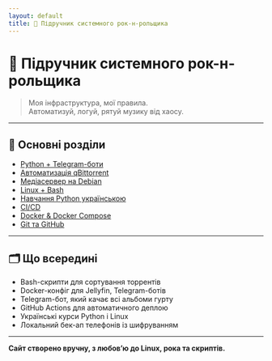 ```yaml
---
layout: default
title: 🧠 Підручник системного рок-н-рольщика
---
```


# 🧠 Підручник системного рок-н-рольщика

> Моя інфраструктура, мої правила.  
> Автоматизуй, логуй, рятуй музику від хаосу.

---

## 🔧 Основні розділи

- [Python + Telegram-боти](Python-Telegram-боти.md)
- [Автоматизація qBittorrent](Автоматизація-qBittorrent.md)
- [Медіасервер на Debian](Медіасервер-на-Debian.md)
- [Linux + Bash](Linux-Bash.md)
- [Навчання Python українською](Навчання-Python.md)
- [CI/CD](CI-CD.md)
- [Docker & Docker Compose](Docker-Compose.md)
- [Git та GitHub](Git-GitHub.md)

---

## 🗂 Що всередині

- Bash-скрипти для сортування торрентів
- Docker-конфіг для Jellyfin, Telegram-ботів
- Telegram-бот, який качає всі альбоми гурту
- GitHub Actions для автоматичного деплою
- Українські курси Python і Linux
- Локальний бек-ап телефонів із шифруванням

---

**Сайт створено вручну, з любовʼю до Linux, рока та скриптів.**
